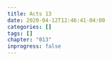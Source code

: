 ```yaml
---
title: Acts 13
date: 2020-04-12T12:46:41-04:00
categories: []
tags: []
chapter: "013"
inprogress: false
---
```


